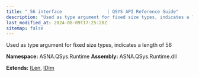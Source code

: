 ```yaml
---
title: "_56 interface                 | QSYS API Reference Guide"
description: "Used as type argument for fixed size types, indicates a length of 56  "
last_modified_at: 2024-08-09T17:25:28Z
sitemap: false
---
```


Used as type argument for fixed size types, indicates a length of 56 

**Namespace:** ASNA.QSys.Runtime
**Assembly:** ASNA.QSys.Runtime.dll

**Extends:** [ILen](/reference/runtime/qsys-runtime/i-len.html), [IDim](/reference/runtime/qsys-runtime/i-dim.html)
<br>
<br>
